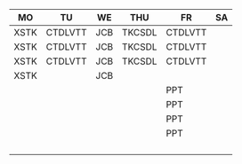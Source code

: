 |MO  |TU     |WE |THU   |FR     |SA|
|----|-------|---|------|-------|--|
|XSTK|CTDLVTT|JCB|TKCSDL|CTDLVTT|  |
|XSTK|CTDLVTT|JCB|TKCSDL|CTDLVTT|  |
|XSTK|CTDLVTT|JCB|TKCSDL|CTDLVTT|  |
|XSTK|       |JCB|      |       |  |
|    |       |   |      |PPT    |  |
|    |       |   |      |PPT    |  |
|    |       |   |      |PPT    |  |
|    |       |   |      |PPT    |  |
|    |       |   |      |       |  |
|    |       |   |      |       |  |
|    |       |   |      |       |  |
|    |       |   |      |       |  |
